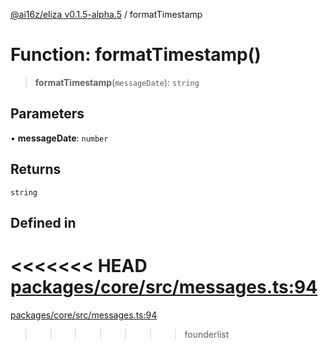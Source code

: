 [@ai16z/eliza v0.1.5-alpha.5](../index.md) / formatTimestamp

# Function: formatTimestamp()

> **formatTimestamp**(`messageDate`): `string`

## Parameters

• **messageDate**: `number`

## Returns

`string`

## Defined in

<<<<<<< HEAD
[packages/core/src/messages.ts:94](https://github.com/ai16z/eliza/blob/main/packages/core/src/messages.ts#L94)
=======
[packages/core/src/messages.ts:94](https://github.com/konstantine25b/eliza/blob/main/packages/core/src/messages.ts#L94)
>>>>>>> founderlist
